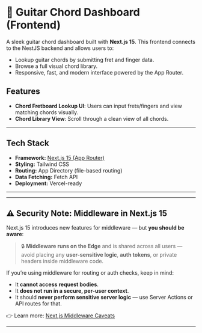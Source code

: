 #  🎸  Guitar Chord Dashboard (Frontend)

A sleek guitar chord dashboard built with **Next.js 15**. This frontend connects to the NestJS backend and allows users to:

-  Lookup guitar chords by submitting fret and finger data.
-  Browse a full visual chord library.
-  Responsive, fast, and modern interface powered by the App Router.


##  Features

-  **Chord Fretboard Lookup UI**: Users can input frets/fingers and view matching chords visually.
-  **Chord Library View**: Scroll through a clean view of all chords.

---

##  Tech Stack

- **Framework:** [Next.js 15 (App Router)](https://nextjs.org)
- **Styling:** Tailwind CSS
- **Routing:** App Directory (file-based routing)
- **Data Fetching:** Fetch API
- **Deployment:** Vercel-ready

---
---

## ⚠️ Security Note: Middleware in Next.js 15

Next.js 15 introduces new features for middleware — but **you should be aware**:

> 🔒 **Middleware runs on the Edge** and is shared across all users — avoid placing any **user-sensitive logic**, **auth tokens**, or private headers inside middleware code.

If you’re using middleware for routing or auth checks, keep in mind:
- It **cannot access request bodies**.
- It **does not run in a secure, per-user context**.
- It should **never perform sensitive server logic** — use Server Actions or API routes for that.

👉 Learn more: [Next.js Middleware Caveats](https://nextjs.org/docs/app/building-your-application/routing/middleware#caveats)

---


